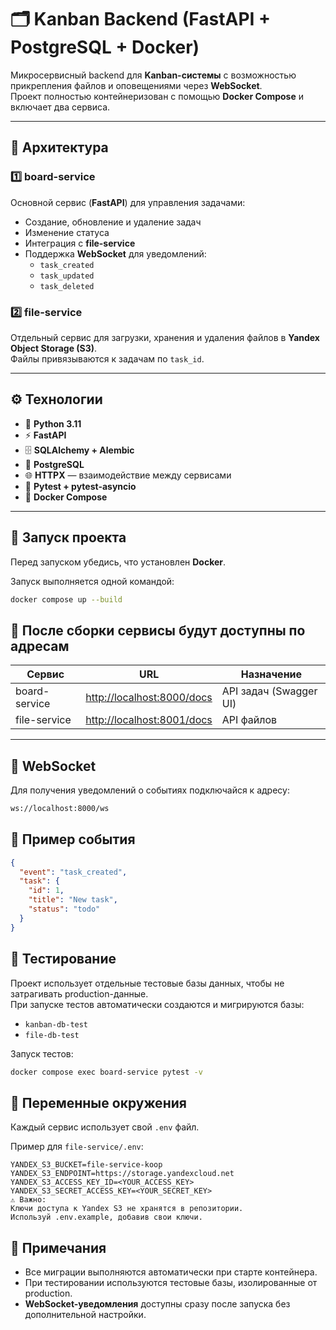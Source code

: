 # 🗂️ Kanban Backend (FastAPI + PostgreSQL + Docker)

Микросервисный backend для **Kanban-системы** с возможностью прикрепления файлов и оповещениями через **WebSocket**.  
Проект полностью контейнеризован с помощью **Docker Compose** и включает два сервиса.

---

## 🧩 Архитектура

### 1️⃣ board-service
Основной сервис (**FastAPI**) для управления задачами:
- Создание, обновление и удаление задач  
- Изменение статуса  
- Интеграция с **file-service**  
- Поддержка **WebSocket** для уведомлений:
  - `task_created`
  - `task_updated`
  - `task_deleted`

### 2️⃣ file-service
Отдельный сервис для загрузки, хранения и удаления файлов в **Yandex Object Storage (S3)**.  
Файлы привязываются к задачам по `task_id`.

---

## ⚙️ Технологии

- 🐍 **Python 3.11**  
- ⚡ **FastAPI**  
- 🗄️ **SQLAlchemy + Alembic**  
- 🐘 **PostgreSQL**  
- 🌐 **HTTPX** — взаимодействие между сервисами  
- 🧪 **Pytest + pytest-asyncio**  
- 🐳 **Docker Compose**

---

## 🚀 Запуск проекта

Перед запуском убедись, что установлен **Docker**.

Запуск выполняется одной командой:

```bash
docker compose up --build
```
## 🚀 После сборки сервисы будут доступны по адресам

| Сервис        | URL                          | Назначение              |
|----------------|------------------------------|--------------------------|
| board-service  | [http://localhost:8000/docs](http://localhost:8000/docs) | API задач (Swagger UI)  |
| file-service   | [http://localhost:8001/docs](http://localhost:8001/docs) | API файлов              |

---

## 💬 WebSocket

Для получения уведомлений о событиях подключайся к адресу:

```bash
ws://localhost:8000/ws
```

## 💬 Пример события

```json
{
  "event": "task_created",
  "task": {
    "id": 1,
    "title": "New task",
    "status": "todo"
  }
}
```
## 🧪 Тестирование

Проект использует отдельные тестовые базы данных, чтобы не затрагивать production-данные.  
При запуске тестов автоматически создаются и мигрируются базы:

- `kanban-db-test`
- `file-db-test`

Запуск тестов:

```bash
docker compose exec board-service pytest -v
```

## 🧰 Переменные окружения

Каждый сервис использует свой `.env` файл.

Пример для `file-service/.env`:

```env
YANDEX_S3_BUCKET=file-service-koop
YANDEX_S3_ENDPOINT=https://storage.yandexcloud.net
YANDEX_S3_ACCESS_KEY_ID=<YOUR_ACCESS_KEY>
YANDEX_S3_SECRET_ACCESS_KEY=<YOUR_SECRET_KEY>
⚠️ Важно:
Ключи доступа к Yandex S3 не хранятся в репозитории.
Используй .env.example, добавив свои ключи.
```
## 🧠 Примечания

- Все миграции выполняются автоматически при старте контейнера.  
- При тестировании используются тестовые базы, изолированные от production.  
- **WebSocket-уведомления** доступны сразу после запуска без дополнительной настройки.